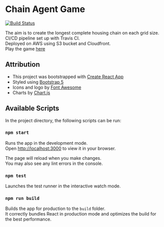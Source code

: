 # Chain Agent Game
[![Build Status](https://app.travis-ci.com/Panda4817/chain-game.svg?branch=main)](https://app.travis-ci.com/Panda4817/chain-game.svg?branch=main)

The aim is to create the longest complete housing chain on each grid size.\
CI/CD pipeline set up with Travis CI.\
Deployed on AWS using S3 bucket and Cloudfront.\
Play the game [here](https://chain-agent.kmunton.dev)

## Attribution
- This project was bootstrapped with [Create React App](https://github.com/facebook/create-react-app)
- Styled using [Bootstrap 5](https://getbootstrap.com/)
- Icons and logo by [Font Awesome](https://fontawesome.com/license/free)
- Charts by [Chart.js](https://www.chartjs.org/)

## Available Scripts

In the project directory, the following scripts can be run:

### `npm start`

Runs the app in the development mode.\
Open [http://localhost:3000](http://localhost:3000) to view it in your browser.

The page will reload when you make changes.\
You may also see any lint errors in the console.

### `npm test`

Launches the test runner in the interactive watch mode.

### `npm run build`

Builds the app for production to the `build` folder.\
It correctly bundles React in production mode and optimizes the build for the best performance.
